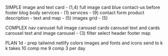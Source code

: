 SIMPLE
image and text
card - (1,4)
full image card
blue contact-us before footer
blog body
services - (1)
services - (9)
contact form
product description - text and map - (5)
images grid - (5)

COMPLEX
nav
carousel
  full image carousel
  cards carousel
  text and cards carousel
  text and image carousel - (3)
filter select
header
footer
map

PLAN
1d - prep
  tailwind
  netlify
  colors
  images and fonts and icons
send to k
k takes 10 comp
me 9 comp 3 per day
